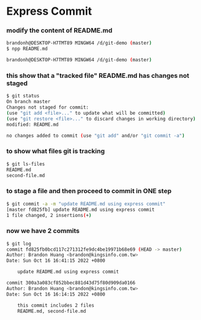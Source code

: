 # Express Commit
### modify the content of README.md
```bash
brandonh@DESKTOP-H7TMT89 MINGW64 /d/git-demo (master)
$ npp README.md

brandonh@DESKTOP-H7TMT89 MINGW64 /d/git-demo (master)
```
### this show that a "tracked file" README.md has changes not staged
```bash
$ git status
On branch master
Changes not staged for commit:
(use "git add <file>..." to update what will be committed)
(use "git restore <file>..." to discard changes in working directory)
modified: README.md

no changes added to commit (use "git add" and/or "git commit -a")
```
### to show what files git is tracking
```bash
$ git ls-files
README.md
second-file.md
```
### to stage a file and then proceed to commit in ONE step
```bash
$ git commit -a -m "update README.md using express commit"
[master fd825fb] update README.md using express commit
1 file changed, 2 insertions(+)
```
### now we have 2 commits
```bash
$ git log
commit fd825fb0bcd117c271312fe9dc4be19971b68e69 (HEAD -> master)
Author: Brandon Huang <brandon@kingsinfo.com.tw>
Date: Sun Oct 16 16:41:15 2022 +0800

    update README.md using express commit

commit 300a3a083cf852bbec881d43d75f80d909da0166
Author: Brandon Huang <brandon@kingsinfo.com.tw>
Date: Sun Oct 16 16:14:15 2022 +0800

    this commit includes 2 files
    README.md, second-file.md
```